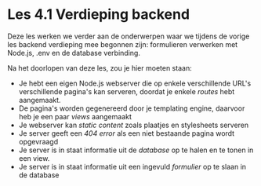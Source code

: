# Les 4.1 Verdieping backend
Deze les werken we verder aan de onderwerpen waar we tijdens de vorige les backend verdieping mee begonnen zijn: formulieren verwerken met Node.js, .env en de database verbinding.

Na het doorlopen van deze les, zou je hier moeten staan:
* Je hebt een eigen Node.js webserver die op enkele verschillende URL's verschillende pagina's kan serveren, doordat je enkele *routes* hebt aangemaakt.
* De pagina's worden gegenereerd door je templating engine, daarvoor heb je een paar *views* aangemaakt
* Je webserver kan *static content* zoals plaatjes en stylesheets serveren
* Je server geeft een *404 error* als een niet bestaande pagina wordt opgevraagd
* Je server is in staat informatie uit de *database* op te halen en te tonen in een view.
* Je server is in staat informatie uit een ingevuld *formulier* op te slaan in de database
